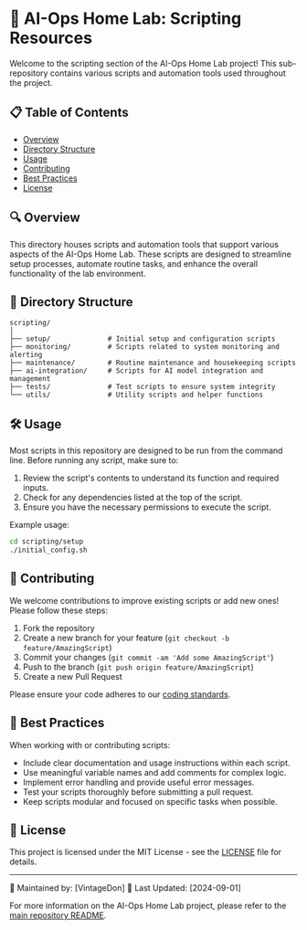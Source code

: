 # 🚀 AI-Ops Home Lab: Scripting Resources

Welcome to the scripting section of the AI-Ops Home Lab project! This sub-repository contains various scripts and automation tools used throughout the project.

## 📋 Table of Contents

- [Overview](#overview)
- [Directory Structure](#directory-structure)
- [Usage](#usage)
- [Contributing](#contributing)
- [Best Practices](#best-practices)
- [License](#license)

## 🔍 Overview

This directory houses scripts and automation tools that support various aspects of the AI-Ops Home Lab. These scripts are designed to streamline setup processes, automate routine tasks, and enhance the overall functionality of the lab environment.

## 📁 Directory Structure

```
scripting/
│
├── setup/              # Initial setup and configuration scripts
├── monitoring/         # Scripts related to system monitoring and alerting
├── maintenance/        # Routine maintenance and housekeeping scripts
├── ai-integration/     # Scripts for AI model integration and management
├── tests/              # Test scripts to ensure system integrity
└── utils/              # Utility scripts and helper functions
```

## 🛠 Usage

Most scripts in this repository are designed to be run from the command line. Before running any script, make sure to:

1. Review the script's contents to understand its function and required inputs.
2. Check for any dependencies listed at the top of the script.
3. Ensure you have the necessary permissions to execute the script.

Example usage:

```bash
cd scripting/setup
./initial_config.sh
```

## 🤝 Contributing

We welcome contributions to improve existing scripts or add new ones! Please follow these steps:

1. Fork the repository
2. Create a new branch for your feature (`git checkout -b feature/AmazingScript`)
3. Commit your changes (`git commit -am 'Add some AmazingScript'`)
4. Push to the branch (`git push origin feature/AmazingScript`)
5. Create a new Pull Request

Please ensure your code adheres to our [coding standards](../CONTRIBUTING.md).

## 📝 Best Practices

When working with or contributing scripts:

- Include clear documentation and usage instructions within each script.
- Use meaningful variable names and add comments for complex logic.
- Implement error handling and provide useful error messages.
- Test your scripts thoroughly before submitting a pull request.
- Keep scripts modular and focused on specific tasks when possible.

## 📄 License

This project is licensed under the MIT License - see the [LICENSE](../LICENSE) file for details.

---

🔧 Maintained by: [VintageDon]
📅 Last Updated: [2024-09-01]

For more information on the AI-Ops Home Lab project, please refer to the [main repository README](../README.md).
